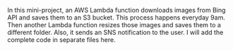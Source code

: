 In this mini-project, an AWS Lambda function downloads images from Bing API and saves them to an S3 bucket. This process happens everyday 9am. Then another Lambda function resizes those images and saves them to a different folder. Also, it sends an SNS notification to the user. I will add the complete code in separate files here. 
